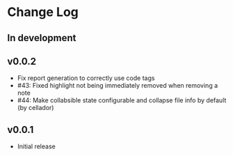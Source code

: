 # Change Log

## In development

## v0.0.2
- Fix report generation to correctly use code tags
- #43: Fixed highlight not being immediately removed when removing a note
- #44: Make collabsible state configurable and collapse file info by default (by cellador)

## v0.0.1

- Initial release